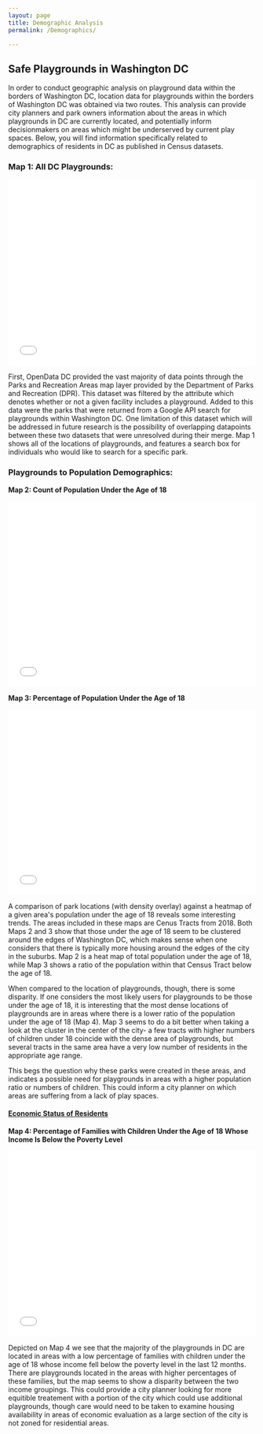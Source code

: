 ```yaml
---
layout: page
title: Demographic Analysis
permalink: /Demographics/

---
```


## Safe Playgrounds in Washington DC

In order to conduct geographic analysis on playground data within the borders of Washington DC, location data for playgrounds within the borders of Washington DC was obtained via two routes. This analysis can provide city planners and park owners information about the areas in which playgrounds in DC are currently located, and potentially inform decisionmakers on areas which might be underserved by current play spaces. Below, you will find information specifically related to demographics of residents in DC as published in Census datasets.  

### **Map 1: All DC Playgrounds:**
<style>.embed-container {position: relative; padding-bottom: 75%; height: 0; max-width: 100%;} .embed-container iframe, .embed-container object, .embed-container iframe{position: absolute; top: 0; left: 0; width: 100%; height: 100%;} small{position: absolute; z-index: 40; bottom: 0; margin-bottom: -15px;}</style><div class="embed-container"><iframe width="400" height="300" frameborder="0" scrolling="no" marginheight="0" marginwidth="0" title="All DC Playgrounds" src="//mygmu.maps.arcgis.com/apps/Embed/index.html?webmap=5ad339686a504fb4aba6766b2acdd340&extent=-77.2314,38.8083,-76.8122,38.9961&zoom=true&previewImage=false&scale=true&search=true&searchextent=true&legend=true&disable_scroll=true&theme=light"></iframe></div>

First, OpenData DC provided the vast majority of data points through the Parks and Recreation Areas map layer provided by the Department of Parks and Recreation (DPR). This dataset was filtered by the attribute which denotes whether or not a given facility includes a playground. Added to this data were the parks that were returned from a Google API search for playgrounds within Washington DC. One limitation of this dataset which will be addressed in future research is the possibility of overlapping datapoints between these two datasets that were unresolved during their merge. Map 1 shows all of the locations of playgrounds, and features a search box for individuals who would like to search for a specific park.

### Playgrounds to Population Demographics:

**Map 2: Count of Population Under the Age of 18**
<style>.embed-container {position: relative; padding-bottom: 75%; height: 0; max-width: 100%;} .embed-container iframe, .embed-container object, .embed-container iframe{position: absolute; top: 0; left: 0; width: 100%; height: 100%;} small{position: absolute; z-index: 40; bottom: 0; margin-bottom: -15px;}</style><div class="embed-container"><iframe width="400" height="300" frameborder="0" scrolling="no" marginheight="0" marginwidth="0" title="Pop under 18 vs Playground Location" src="//mygmu.maps.arcgis.com/apps/Embed/index.html?webmap=42321458082242efa2c7643f75c326eb&extent=-77.236,38.81,-76.8168,38.9978&zoom=true&previewImage=false&scale=true&legend=true&disable_scroll=true&theme=light"></iframe></div>

**Map 3: Percentage of Population Under the Age of 18**
<style>.embed-container {position: relative; padding-bottom: 75%; height: 0; max-width: 100%;} .embed-container iframe, .embed-container object, .embed-container iframe{position: absolute; top: 0; left: 0; width: 100%; height: 100%;} small{position: absolute; z-index: 40; bottom: 0; margin-bottom: -15px;}</style><div class="embed-container"><iframe width="400" height="300" frameborder="0" scrolling="no" marginheight="0" marginwidth="0" title="Percent Pop under 18 vs Playground Location" src="//mygmu.maps.arcgis.com/apps/Embed/index.html?webmap=e7ae0cb6fb3a478f9e7ab4a65c41e825&extent=-77.236,38.81,-76.8168,38.9978&zoom=true&previewImage=false&scale=true&legend=true&disable_scroll=true&theme=light"></iframe></div>

A comparison of park locations (with density overlay) against a heatmap of a given area's population under the age of 18 reveals some interesting trends. The areas included in these maps are Cenus Tracts from 2018. Both Maps 2 and 3 show that those under the age of 18 seem to be clustered around the edges of Washington DC, which makes sense when one considers that there is typically more housing around the edges of the city in the suburbs. Map 2 is a heat map of total population under the age of 18, while Map 3 shows a ratio of the population within that Census Tract below the age of 18.

When compared to the location of playgrounds, though, there is some disparity. If one considers the most likely users for playgrounds to be those under the age of 18, it is interesting that the most dense locations of playgrounds are in areas where there is a lower ratio of the population under the age of 18 (Map 4). Map 3 seems to do a bit better when taking a look at the cluster in the center of the city- a few tracts with higher numbers of children under 18 coincide with the dense area of playgrounds, but several tracts in the same area have a very low number of residents in the appropriate age range.

This begs the question why these parks were created in these areas, and indicates a possible need for playgrounds in areas with a higher population ratio or numbers of children. This could inform a city planner on which areas are suffering from a lack of play spaces. 

#### <ins>Economic Status of Residents</ins>

**Map 4: Percentage of Families with Children Under the Age of 18 Whose Income Is Below the Poverty Level**
<style>.embed-container {position: relative; padding-bottom: 75%; height: 0; max-width: 100%;} .embed-container iframe, .embed-container object, .embed-container iframe{position: absolute; top: 0; left: 0; width: 100%; height: 100%;} small{position: absolute; z-index: 40; bottom: 0; margin-bottom: -15px;}</style><div class="embed-container"><iframe width="400" height="300" frameborder="0" scrolling="no" marginheight="0" marginwidth="0" title="SES and playground density" src="//mygmu.maps.arcgis.com/apps/Embed/index.html?webmap=afdcb96f36e045649c1f5b41bfa98979&extent=-77.2044,38.8059,-76.7852,38.9937&zoom=true&previewImage=false&scale=true&legend=true&disable_scroll=true&theme=light"></iframe></div>

Depicted on Map 4 we see that the majority of the playgrounds in DC are located in areas with a low percentage of families with children under the age of 18 whose income fell below the poverty level in the last 12 months. There are playgrounds located in the areas with higher percentages of these families, but the map seems to show a disparity between the two income groupings. This could provide a city planner looking for more equitible treatement with a portion of the city which could use additional playgrounds, though care would need to be taken to examine housing availability in areas of economic evaluation as a large section of the city is not zoned for residential areas.
